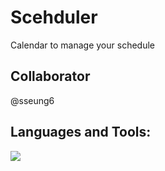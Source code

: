 # Scehduler
Calendar to manage your schedule

## Collaborator 
@sseung6

## Languages and Tools:
 <img src="https://img.shields.io/badge/Kotlin-7F52FF?style=for-the-badge&logo=Kotlin&logoColor=white">

